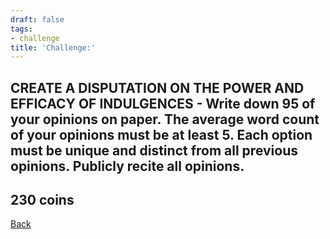 ```yaml
---
draft: false
tags:
- challenge
title: 'Challenge:'
---
```

## CREATE A DISPUTATION ON THE POWER AND EFFICACY OF INDULGENCES - Write down 95 of your opinions on paper. The average word count of your opinions must be at least 5. Each option must be unique and distinct from all previous opinions. Publicly recite all opinions.
## 230 coins
[Back](/jetlag) 
